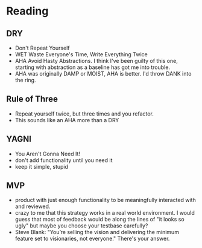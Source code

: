 # Reading

## DRY

- Don't Repeat Yourself
- WET Waste Everyone's Time, Write Everything Twice
- AHA Avoid Hasty Abstractions. I think I've been guilty of this one, starting with abstraction as a baseline has got me into trouble.
- AHA was originally DAMP or MOIST, AHA is better. I'd throw DANK into the ring.

## Rule of Three

- Repeat yourself twice, but three times and you refactor.
- This sounds like an AHA more than a DRY

## YAGNI

- You Aren't Gonna Need It!
- don't add functionality until you need it
- keep it simple, stupid

## MVP

- product with just enough functionality to be meaningfully interacted with and reviewed.
- crazy to me that this strategy works in a real world environment. I would guess that most of feedback would be along the lines of "it looks so ugly" but maybe you choose your testbase carefully?
- Steve Blank: "You’re selling the vision and delivering the minimum feature set to visionaries, not everyone." There's your answer.
